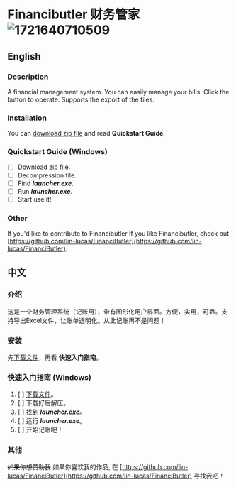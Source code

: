 # Financibutler 财务管家 ![1721640710509](images/README/1721640710509.png)

## English

### Description

A financial management system. You can easily manage your bills. Click the button to operate. Supports the export of the files.

### Installation

You can [download zip file](https://github.com/lin-lucas/FinanciButler/archive/refs/tags/Financial.zip "Click to open the website") and read __Quickstart Guide__.

### Quickstart Guide (Windows)

* [ ] [Download zip file](https://github.com/lin-lucas/FinanciButler/archive/refs/tags/Financial.zip).
* [ ] Decompression file.
* [ ] Find ___launcher.exe___.
* [ ] Run ___launcher.exe___.
* [ ] Start use it!

### Other

~~If you'd like to contribute to Financibutler~~ If you like Financibutler, check out [https://github.com/lin-lucas/FinanciButler](https://github.com/lin-lucas/FinanciButler).

## 中文

### 介绍

这是一个财务管理系统（记账用），带有图形化用户界面。方便，实用，可靠。支持导出Excel文件，让账单透明化。从此记账再不是问题！

### 安装

先[下载文件](https://github.com/lin-lucas/FinanciButler/archive/refs/tags/Financial.zip)，再看 __快速入门指南__。

### 快速入门指南 (Windows)

1. [ ] [下载文件](https://github.com/lin-lucas/FinanciButler/archive/refs/tags/Financial.zip)。
2. [ ] 下载好后解压。
3. [ ] 找到 ___launcher.exe___。
4. [ ] 运行 ___launcher.exe___。
5. [ ] 开始记账吧！

### 其他

~~如果你想赞助我~~ 如果你喜欢我的作品, 在 [https://github.com/lin-lucas/FinanciButler](https://github.com/lin-lucas/FinanciButler) 寻找我吧！
